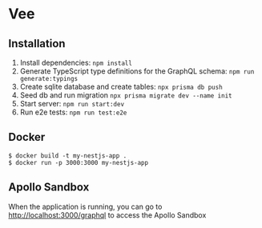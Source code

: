 # Vee

## Installation

1. Install dependencies: `npm install`
2. Generate TypeScript type definitions for the GraphQL schema: `npm run generate:typings`
3. Create sqlite database and create tables: `npx prisma db push`
4. Seed db and run migration `npx prisma migrate dev --name init`
5. Start server: `npm run start:dev`
6. Run e2e tests: `npm run test:e2e`

## Docker

```
$ docker build -t my-nestjs-app .
$ docker run -p 3000:3000 my-nestjs-app
```

## Apollo Sandbox

When the application is running, you can go to [http://localhost:3000/graphql](http://localhost:3000/graphql) to access the Apollo Sandbox
